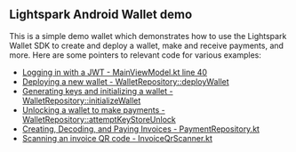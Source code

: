 ## Lightspark Android Wallet demo

This is a simple demo wallet which demonstrates how to use the Lightspark Wallet SDK to create and
deploy a wallet, make and receive payments, and more. Here are some pointers to relevant code for
various examples:

 - [Logging in with a JWT - MainViewModel.kt line 40](./src/main/java/com/lightspark/androidwalletdemo/MainViewModel.kt)
 - [Deploying a new wallet - WalletRepository::deployWallet](./src/main/java/com/lightspark/androidwalletdemo/wallet/WalletRepository.kt)
 - [Generating keys and initializing a wallet - WalletRepository::initializeWallet](./src/main/java/com/lightspark/androidwalletdemo/wallet/WalletRepository.kt)
 - [Unlocking a wallet to make payments - WalletRepository::attemptKeyStoreUnlock](./src/main/java/com/lightspark/androidwalletdemo/wallet/WalletRepository.kt)
 - [Creating, Decoding, and Paying Invoices - PaymentRepository.kt](./src/main/java/com/lightspark/androidwalletdemo/wallet/PaymentRepository.kt)
 - [Scanning an invoice QR code - InvoiceQrScanner.kt](./src/main/java/com/lightspark/androidwalletdemo/sendpayment/InvoiceQrScanner.kt)